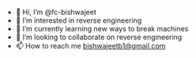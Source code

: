 - 👋 Hi, I’m @fc-bishwajeet
- 👀 I’m interested in reverse engineering
- 🌱 I’m currently learning new ways to break machines
- 💞️ I’m looking to collaborate on reverse engineering 
- 📫 How to reach me bishwajeetb1@gmail.com

<!---
fc-bishwajeet/fc-bishwajeet is a ✨ special ✨ repository because its `README.md` (this file) appears on your GitHub profile.
You can click the Preview link to take a look at your changes.
--->
